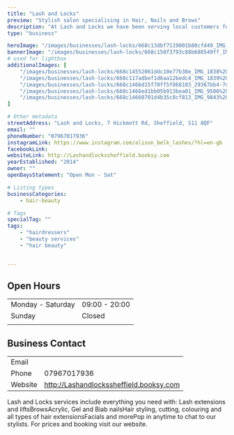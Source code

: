```yaml
---
title: "Lash and Locks"
preview: "Stylish salon specialising in Hair, Nails and Brows"
description: "At Lash and Locks we have been serving local customers for over 10yrs. We have the very best highly qualified technical professionals for all you hair and beauty needs. "
type: "business"

heroImage: "/images/businesses/lash-locks/668c13dbf7119001b80cfd49_IMG_1719_Original%20-%20Alison%20Belk.jpeg"
bannerImage: "/images/businesses/lash-locks/668c150f3793c88b688549ff_IMG_1839%20Large.jpeg"
# used for lightbox
additionalImages: [
    "/images/businesses/lash-locks/668c14552061ddc10e77b38e_IMG_1838%20Large.jpeg",
    "/images/businesses/lash-locks/668c117adbef1d6aa12bedc4_IMG_1839%20Large.jpeg",
    "/images/businesses/lash-locks/668c1466d15f70ff5f868103_29367bb4-7da1-4f14-bbc4-0f0ad9face6c%20-%20Alison%20Belk.jpeg",
    "/images/businesses/lash-locks/668c1466ed1bb05b913bea01_IMG_9506%20-%20Alison%20Belk.jpeg",
    "/images/businesses/lash-locks/668c14660701d4b35c8cf813_IMG_9843%20-%20Alison%20Belk.jpeg"
]

# Other metadata
streetAddress: "Lash and Locks, 7 Hickmott Rd, Sheffield, S11 8QF"
email: ""
phoneNumber: "07967017936"
instagramLink: https://www.instagram.com/alison_belk_lashes/?hl=en-gb
facebookLink: 
websiteLink: http://Lashandlockssheffield.booksy.com
yearEstablished: "2014"
owner: ""
openDaysStatement: "Open Mon - Sat"

# Listing types
businessCategories:
    - hair-beauty

# Tags
specialTag: ""
tags:
    - "hairdressers"
    - "beauty services"
    - "hair beauty"


---
```


## Open Hours

|                   |               |
| ----------------- | ------------- |
| Monday - Saturday | 09:00 - 20:00 |
| Sunday            | Closed        |
|                   |               |

## Business Contact

|         |                                         |
| ------- | --------------------------------------- |
| Email   |                                         |
| Phone   | 07967017936                             |
| Website | http://Lashandlockssheffield.booksy.com |

Lash and Locks services include everything you need with: Lash extensions and liftsBrowsAcrylic, Gel and Biab nailsHair styling, cutting, colouring and all types of hair extensionsFacials and morePop in anytime to chat to our stylists.
For prices and booking visit our website.
